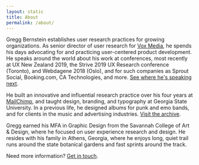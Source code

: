 ```yaml
---
layout: static
title: About
permalink: /about/
---
```


Gregg Bernstein establishes user research practices for growing organizations. As senior director of user research for [Vox Media](http://www.voxmedia.com), he spends his days advocating for and practicing user-centered product development. He speaks around the world about his work at conferences, most recently at UX New Zealand 2019, the Strive 2019 UX Research conference (Toronto), and Webdagene 2018 (Oslo), and for such companies as Sprout Social, Booking.com, CA Technologies, and more. [See where he's speaking next](../speaking).

He built an innovative and influential research practice over his four years at [MailChimp](http://www.mailchimp.com), and taught design, branding, and typography at Georgia State University. In a previous life, he designed albums for punk and emo bands, and for clients in the music and advertising industries. [Visit the archive](../albums).

Gregg earned his MFA in Graphic Design from the Savannah College of Art & Design, where he focused on user experience research and design. He resides with his family in Athens, Georgia, where he enjoys long, quiet trail runs around the state botanical gardens and fast sprints around the track.

Need more information? [Get in touch](../contact).
